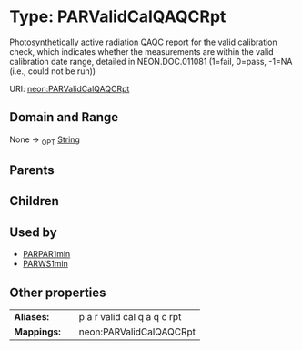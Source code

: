 
# Type: PARValidCalQAQCRpt


Photosynthetically active radiation QAQC report for the valid calibration check, which indicates whether the measurements are within the valid calibration date range, detailed in NEON.DOC.011081 (1=fail, 0=pass, -1=NA (i.e., could not be run))

URI: [neon:PARValidCalQAQCRpt](https://data.neonscience.org/PARValidCalQAQCRpt)


## Domain and Range

None ->  <sub>OPT</sub> [String](types/String.md)

## Parents


## Children


## Used by

 * [PARPAR1min](PARPAR1min.md)
 * [PARWS1min](PARWS1min.md)

## Other properties

|  |  |  |
| --- | --- | --- |
| **Aliases:** | | p a r valid cal q a q c rpt |
| **Mappings:** | | neon:PARValidCalQAQCRpt |

